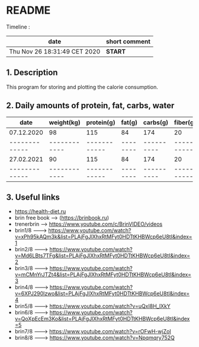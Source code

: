 #  **README**

   Timeline :

|            date                |         short comment                               | 
| -------------------------------|-----------------------------------------------------|
|  Thu Nov 26 18:31:49 CET 2020  |        **START**                                    |


## 1. Description

   This program for storing and plotting the calorie consumption.

## 2. Daily amounts of protein, fat, carbs, water
   |     date     | weight(kg) | protein(g) | fat(g) | carbs(g) | fiber(g) | water(l) |
   | -------------|------------|------------|--------|----------|----------|----------|
   |  07.12.2020  |     98     |     115    |   84   |   174    |    20    |   1.8    |
   | -------------|------------|------------|--------|----------|----------|----------|
   |  27.02.2021  |     90     |     115    |   84   |   174    |    20    |   1.8    |
   | -------------|------------|------------|--------|----------|----------|----------|
   
## 3. Useful links
   * https://health-diet.ru
   * brin free book --> (https://brinbook.ru)
   * trenerbrin --> https://www.youtube.com/c/BrinVIDEO/videos
   * brin1/8 ---> https://www.youtube.com/watch?v=xPh95kAQm3k&list=PLAjFgJlXhxRtMFyt0HDTtKHBWcp6eU8tI&index=1
   * brin2/8 ---> https://www.youtube.com/watch?v=Md6LBts7TFg&list=PLAjFgJlXhxRtMFyt0HDTtKHBWcp6eU8tI&index=2
   * brin3/8 ---> https://www.youtube.com/watch?v=mCMnYrJTZt4&list=PLAjFgJlXhxRtMFyt0HDTtKHBWcp6eU8tI&index=3
   * brin4/8 ---> https://www.youtube.com/watch?v=6XPJ290lzwo&list=PLAjFgJlXhxRtMFyt0HDTtKHBWcp6eU8tI&index=4
   * brin5/8 ---> https://www.youtube.com/watch?v=uQxI8H_lXkY
   * brin6/8 ---> https://www.youtube.com/watch?v=QoXpEcEm3Ko&list=PLAjFgJlXhxRtMFyt0HDTtKHBWcp6eU8tI&index=5
   * brin7/8 ---> https://www.youtube.com/watch?v=rOFwH-wjZoI
   * brin8/8 ---> https://www.youtube.com/watch?v=Npqmqry752Q
